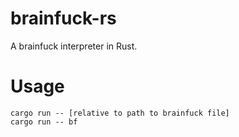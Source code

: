 # brainfuck-rs
A brainfuck interpreter in Rust.

# Usage
``` terminal
cargo run -- [relative to path to brainfuck file]
cargo run -- bf
```
